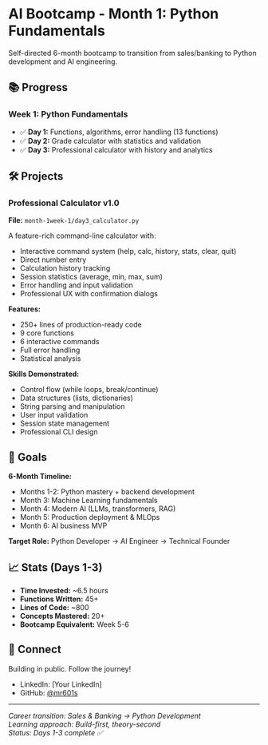 # AI Bootcamp - Month 1: Python Fundamentals

Self-directed 6-month bootcamp to transition from sales/banking to Python development and AI engineering.

## 📚 Progress

### Week 1: Python Fundamentals
- ✅ **Day 1:** Functions, algorithms, error handling (13 functions)
- ✅ **Day 2:** Grade calculator with statistics and validation
- ✅ **Day 3:** Professional calculator with history and analytics

## 🛠️ Projects

### Professional Calculator v1.0
**File:** `month-1week-1/day3_calculator.py`

A feature-rich command-line calculator with:
- Interactive command system (help, calc, history, stats, clear, quit)
- Direct number entry
- Calculation history tracking
- Session statistics (average, min, max, sum)
- Error handling and input validation
- Professional UX with confirmation dialogs

**Features:**
- 250+ lines of production-ready code
- 9 core functions
- 6 interactive commands
- Full error handling
- Statistical analysis

**Skills Demonstrated:**
- Control flow (while loops, break/continue)
- Data structures (lists, dictionaries)
- String parsing and manipulation
- User input validation
- Session state management
- Professional CLI design

## 🎯 Goals

**6-Month Timeline:**
- Months 1-2: Python mastery + backend development
- Month 3: Machine Learning fundamentals
- Month 4: Modern AI (LLMs, transformers, RAG)
- Month 5: Production deployment & MLOps
- Month 6: AI business MVP

**Target Role:** Python Developer → AI Engineer → Technical Founder

## 📈 Stats (Days 1-3)

- **Time Invested:** ~6.5 hours
- **Functions Written:** 45+
- **Lines of Code:** ~800
- **Concepts Mastered:** 20+
- **Bootcamp Equivalent:** Week 5-6

## 🔗 Connect

Building in public. Follow the journey!

- LinkedIn: [Your LinkedIn]
- GitHub: [@mr601s](https://github.com/mr601s)

---

*Career transition: Sales & Banking → Python Development*  
*Learning approach: Build-first, theory-second*  
*Status: Days 1-3 complete ✅*
